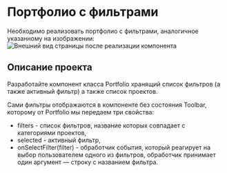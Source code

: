 # Портфолио с фильтрами

Необходимо реализовать портфолио с фильтрами, аналогичное указанному на изображении:
![Внешний вид страницы после реализации компонента](https://raw.githubusercontent.com/netology-code/ra16-homeworks/master/events-state/filter/assets/portfolio-all.png)

## Описание проекта

Разработайте компонент класса Portfolio хранящий список фильтров (а также активный фильтр) а также список проектов.

Сами фильтры отображаются в компоненте без состояния Toolbar, которому от Portfolio мы передаем три свойства:

  *  filters - список фильтров, название которых совпадает с категориями проектов,
  *  selected - активный фильтр,
  *  onSelectFilter(filter) - обработчик события, который реагирует на выбор пользователем одного из фильтров, обработчик принимает один аргумент — строку с названием фильтра.
